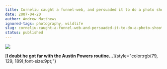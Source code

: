 ```yaml
---
title: Corneliu caught a funnel-web, and persuaded it to do a photo shoot
date: 2007-04-20
author: Andrew Matthews
ignored-tags: photography, wildlife
slug: corneliu-caught-a-funnel-web-and-persuaded-it-to-do-a-photo-shoot
status: published
---
```


[![](http://www.acorns.com.au/Attachment.ashx?id=WindowsLiveWriter/Icaughtalivefunnelweb_12CEB/funnelweb_thumb2.jpg)](http://www.acorns.com.au/2007/4/19/I+caught+a+live+funnel+web+.aspx)

[**I doubt he got far with the Austin Powers routine...**]{style="color:rgb(79, 129, 189);font-size:9pt;"}
